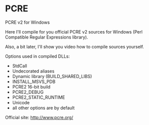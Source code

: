 # PCRE
PCRE v2 for Windows

Here I'll compile for you official PCRE v2 sources for Windows (Perl Compatible Regular Expressions library).

Also, a bit later, I'll show you video how to compile sources yourself.

Options used in compiled DLLs:

 - StdCall
 - Undecorated aliases
 - Dynamic library (BUILD_SHARED_LIBS)
 - INSTALL_MSVS_PDB
 - PCRE2 16-bit build
 - PCRE2_DEBUG
 - PCRE2_STATIC_RUNTIME
 - Unicode
 - all other options are by default

Official site: http://www.pcre.org/
